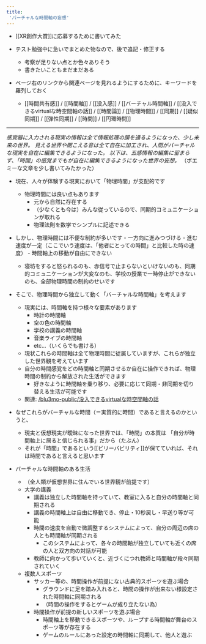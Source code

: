 ```yaml
---
title:
 'バーチャルな時間軸の妄想'
---
```


- [[XR創作大賞]]に応募するために書いてみた
- テスト勉強中に急いでまとめた物なので、後で追記・修正する
    - 考察が足りない点とか色々ありそう
    - 書きたいこともまだまだある

- ページ右のリンクから関連ページを見れるようにするために、キーワードを羅列しておく
    - [[時間共有感]] / [[時間軸]] / [[没入感]] / [[バーチャル時間軸]] / [[没入できるvirtualな時空間軸の話]] / [[時間論]] / [[物理時間]] / [[同期]] / [[疑似同期]] / [[弾性同期]] / [[時間]] / [[円環時間]]

---

*感覚器に入力される現実の情報は全て情報処理の膜を通るようになった、少し未来の世界。*
*見える世界や聞こえる音は全て自在に加工され、人間がバーチャルな現実を自在に編集できるようになった。*
*以下は、五感情報の編集に留まらず、「時間」の感覚までもが自在に編集できるようになった世界の妄想。*
（ポエミーな文章を少し書いてみたかった）

- 現在、人々が体験する現実において「物理時間」が支配的です
    - 物理時間には良い点もあります
        - 元から自然に存在する
        - （少なくとも今は）みんな従っているので、同期的コミュニケーションが取れる
        - 物理法則を数学でシンプルに記述できる

- しかし、物理時間には不便な制約が多いです
        - 一方向に進みつづける
        - 進む速度が一定（ここでいう速度は、「他者にとっての時間」と比較した時の速度）
        - 時間軸上の移動が自由にできない
    - 寝坊をすると怒られるのも、赤信号で止まらないといけないのも、同期的コミュニケーションが大変なのも、学校の授業で一時停止ができないのも、全部物理時間の制約のせいです

- そこで、物理時間から独立して動く「バーチャルな時間軸」を考えます
    - 現実には、時間軸を持つ様々な要素があります
        - 時計の時間軸
        - 空の色の時間軸
        - 学校の講義の時間軸
        - 音楽ライブの時間軸
        - etc...（いくらでも書ける）
    - 現状これらの時間軸は全て物理時間に従属していますが、これらが独立した世界観を考えています
    - 自分の時間感覚をどの時間軸と同期させるか自在に操作できれば、物理時間の制約から解放された生活ができます
        - 好きなように時間軸を乗り移り、必要に応じて同期・非同期を切り替える生活が可能です
    - 関連: [/blu3mo-public/没入できるvirtualな時空間軸の話](https://scrapbox.io/blu3mo-public/没入できるvirtualな時空間軸の話)

- なぜこれらがバーチャルな時間（＝実質的に時間）であると言えるのかというと、
    - 現実と仮想現実が曖昧になった世界では、「時間」の本質は 「自分が時間軸上に居ると信じられる事」だから（たぶん）
    - それが「時間」であるという[[ビリーバビリティ]]が保てていれば、それは時間であると言えると思います

- バーチャルな時間軸のある生活
    - （全人類が仮想世界に住んでいる世界観が前提です）
    - 大学の講義
        - 講義は独立した時間軸を持っていて、教室に入ると自分の時間軸と同期される
        - 講義の時間軸上は自由に移動でき、停止・10秒戻し・早送り等が可能
        - 時間の速度を自動で微調整するシステムによって、自分の周辺の席の人とも時間軸が同期される
            - このシステムによって、各々の時間軸が独立していても近くの席の人と双方向の対話が可能
        - 教師に向かって歩いていくと、近づくにつれ教師と時間軸が段々同期されていく
    - 複数人スポーツ
        - サッカー等の、時間操作が前提にない古典的スポーツを遊ぶ場合
            - グラウンドに足を踏み入れると、時間の操作が出来ない様設定された時間軸に同期される
            - （時間の操作をするとゲームが成り立たない為）
        - 時間操作が前提の新しいスポーツを遊ぶ場合
            - 時間軸上を移動できるスポーツや、ループする時間軸が舞台のスポーツ等が存在する
            - ゲームのルールにあった設定の時間軸に同期して、他人と遊ぶ